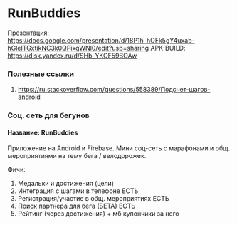 # RunBuddies
Презентация: https://docs.google.com/presentation/d/18P1h_hOFk5gY4uxab-hGleITGxtikNC3k0QPixqWNl0/edit?usp=sharing
APK-BUILD: https://disk.yandex.ru/d/SHb_YKOF59BOAw
### Полезные ссылки
1.  https://ru.stackoverflow.com/questions/558389/Подсчет-шагов-android
### Соц. сеть для бегунов

#### Название: RunBuddies
Приложение на Android и Firebase. Мини соц-сеть с марафонами и общ. мероприятиями на тему бега / велодорожек.

Фичи:
1. Медальки и достижения (цели) 
2. Интеграция с шагами в телефоне ЕСТЬ
3. Регистрация/участие в общ. мероприятиях ЕСТЬ
4. Поиск партнера для бега (БЕТА) ЕСТЬ
5. Рейтинг (через достижения) + мб купончики за него
